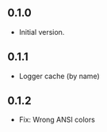 ## 0.1.0

- Initial version.

## 0.1.1

- Logger cache (by name)

## 0.1.2

- Fix: Wrong ANSI colors
